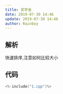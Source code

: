 ```yaml
---
title: 奖学金
date: 2019-07-30 14:46
update: 2019-07-30 14:46
author: Rainboy
---
```


## 解析

快速排序,注意如何比较大小

## 代码

```c
<%-include("1.cpp")%>
```
